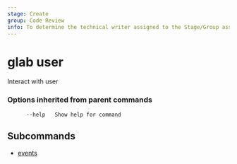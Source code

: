 ```yaml
---
stage: Create
group: Code Review
info: To determine the technical writer assigned to the Stage/Group associated with this page, see https://about.gitlab.com/handbook/product/ux/technical-writing/#assignments
---
```


<!--
This documentation is auto generated by a script.
Please do not edit this file directly, check cmd/gen-docs/docs.go.
-->

# glab user

Interact with user

### Options inherited from parent commands

```plaintext
      --help   Show help for command
```

## Subcommands

- [events](events.md)

